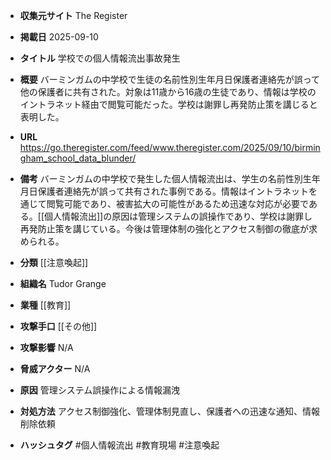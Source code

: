- **収集元サイト**
The Register

- **掲載日**
2025-09-10

- **タイトル**
学校での個人情報流出事故発生

- **概要**
バーミンガムの中学校で生徒の名前性別生年月日保護者連絡先が誤って他の保護者に共有された。対象は11歳から16歳の生徒であり、情報は学校のイントラネット経由で閲覧可能だった。学校は謝罪し再発防止策を講じると表明した。

- **URL**
https://go.theregister.com/feed/www.theregister.com/2025/09/10/birmingham_school_data_blunder/

- **備考**
バーミンガムの中学校で発生した個人情報流出は、学生の名前性別生年月日保護者連絡先が誤って共有された事例である。情報はイントラネットを通じて閲覧可能であり、被害拡大の可能性があるため迅速な対応が必要である。[[個人情報流出]]の原因は管理システムの誤操作であり、学校は謝罪し再発防止策を講じている。今後は管理体制の強化とアクセス制御の徹底が求められる。

- **分類**
[[注意喚起]]

- **組織名**
Tudor Grange

- **業種**
[[教育]]

- **攻撃手口**
[[その他]]

- **攻撃影響**
N/A

- **脅威アクター**
N/A

- **原因**
管理システム誤操作による情報漏洩

- **対処方法**
アクセス制御強化、管理体制見直し、保護者への迅速な通知、情報削除依頼

- **ハッシュタグ**
#個人情報流出 #教育現場 #注意喚起
